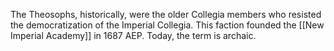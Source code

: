 The Theosophs, historically, were the older Collegia members who resisted the democratization of the Imperial Collegia. This faction founded the [[New Imperial Academy]] in 1687 AEP. Today, the term is archaic.